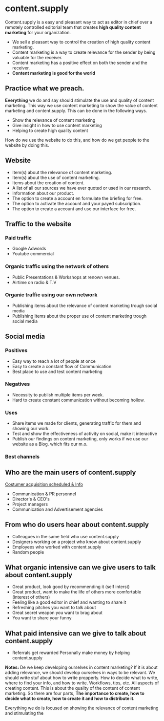 # content.supply

Content.supply is a easy and pleasant way to act as editor in chief over a remotely controlled editorial team that creates **high quality content marketing** for your organization.

* We sell a pleasant way to control the creation of high quality content marketing.
* Content marketing is a way to create relevance for the sender by being valuable for the receiver.
* Content marketing has a positive effect on both the sender and the receiver.
* **Content marketing is good for the world**

## Practice what we preach.

**Everything** we do and say should stimulate the use and quality of content marketing. This way we use content marketing to show the value of content marketing and content.supply. This can be done in the following ways.


* Show the relevance of content marketing
* Give insight in how to use content marketing
* Helping to create high quality content


How do we use the website to do this, and how do we get people to the website by doing this.

## Website
* Item(s) about the relevance of content marketing.
* Item(s) about the use of content marketing.
* Items about the creation of content.
* A list of all our sources we have ever quoted or used in our research.
* Information about our product.
* The option to create a account en formulate the briefing for free.
* The option to activate the account and your payed subscription.
* The option to create a account and use our interface for free.

## Traffic to the website

### Paid traffic
* Google Adwords
* Youtube commercial

### Organic traffic using the network of others
* Public Presentations & Workshops at renown venues.
* Airtime on radio & T.V

### Organic traffic using our own network
* Publishing items about the relevance of content marketing trough social media
* Publishing Items about the proper use of content marketing trough social media

## Social media

### Positives
* Easy way to reach a lot of people at once
* Easy to create a constant flow of Communication
* Best place to use and test content marketing


### Negatives
* Necessity to publish multiple items per week.
* Hard to create constant communication without becoming hollow.


### Uses

* Share items we made for clients, generating traffic for them and showing our work.
* Test and show the effectiveness of activity on social, make it interactive
* Publish our findings on content marketing, only works if we use our website as a Blog. which fits our m.o.

### Best channels


## Who are the main users of content.supply

[Costumer acquisition scheduled & Info](https://docs.google.com/spreadsheets/d/1PnkjyH_CFJ3hbuxxjL-z_XvH9KKbVGUSNg8b1kF75qI/edit?usp=sharing)
* Communication & PR personnel
* Director's & CEO's
* Project managers
* Communication and Advertisement agencies


## From who do  users hear about content.supply

* Colleagues in the same field who use content.supply
* Designers working on a project who know about content.supply
* Employees who worked with content.supply
* Random people

## What organic intensive can we give users to talk about content.supply

* Great product, look good by recommending it (self interst)
* Great product, want to make the life of others more comfortable (interest of others)
* Feeling like a good editor in chief and wanting to share it
* Refreshing pitches you want to talk about
* Great secret weapon you want to brag about
* You want to share your funny

## What paid intensive can we give to talk about content.supply

* Referrals get rewarded
Personally make money by helping content.supply


**Notes:** De we keep developing ourselves in content marketing? If it is about adding relevance, we should develop ourselves in ways to be relevant.
We should write stuf about how to write propperly. How to decide what to write, where to find your info, and how to write. Workflows, tips, etc. All aspects of creating content. This is about the quality of the content of content marketing. So there are four parts, **The importance to create, how to decide what to create, how to create it and how to distribute it.**

Everything we do is focused on showing the relevance of content marketing and stimulating the
